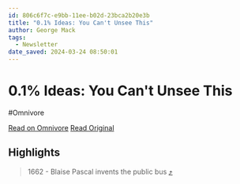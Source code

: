 ```yaml
---
id: 806c6f7c-e9bb-11ee-b02d-23bca2b20e3b
title: "0.1% Ideas: You Can't Unsee This"
author: George Mack
tags:
  - Newsletter
date_saved: 2024-03-24 08:50:01
---
```


# 0.1% Ideas: You Can't Unsee This
#Omnivore

[Read on Omnivore](https://omnivore.app/me/0-1-ideas-you-can-t-unsee-this-18e6fa7098e)
[Read Original](https://omnivore.app/no_url?q=ff798ad5-fcc1-406f-82d0-fd5e0d8b5f8d)

## Highlights

> 1662 - Blaise Pascal invents the public bus [⤴️](https://omnivore.app/me/0-1-ideas-you-can-t-unsee-this-18e6fa7098e#095f9b0f-8ab5-48b9-80ac-9a7e2e49a897) 

